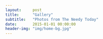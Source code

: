 ```yaml
---
layout:     post
title:      "Gallery"
subtitle:   "Photos from The Needy Today"
date:       2015-01-01 00:00:00
header-img: "img/home-bg.jpg"
---
```


<img style="display:inline-block;max-width: 350px" src="{{ site.baseurl }}/img/gallery/1a.JPG" alt="">
<img style="display:inline-block;max-width: 350px" src="{{ site.baseurl }}/img/gallery/2a.JPG" alt="">

<img style="display:inline-block;max-width: 350px" src="{{ site.baseurl }}/img/gallery/3a.JPG" alt="">
<img style="display:inline-block;max-width: 350px" src="{{ site.baseurl }}/img/gallery/4a.JPG" alt="">

<img style="display:inline-block;max-width: 350px" src="{{ site.baseurl }}/img/gallery/5a.JPG" alt="">
<img style="display:inline-block;max-width: 350px" src="{{ site.baseurl }}/img/gallery/6a.JPG" alt="">

<img style="display:inline-block;max-width: 350px" src="{{ site.baseurl }}/img/gallery/7a.JPG" alt="">
<img style="display:inline-block;max-width: 350px" src="{{ site.baseurl }}/img/gallery/8a.JPG" alt="">

<img style="display:inline-block;max-width: 350px" src="{{ site.baseurl }}/img/gallery/9a.JPG" alt="">
<img style="display:inline-block;max-width: 350px" src="{{ site.baseurl }}/img/gallery/10a.JPG" alt="">

<img style="display:inline-block;max-width: 350px" src="{{ site.baseurl }}/img/gallery/11a.JPG" alt="">
<img style="display:inline-block;max-width: 350px" src="{{ site.baseurl }}/img/gallery/12a.JPG" alt="">

<img style="display:inline-block;max-width: 350px" src="{{ site.baseurl }}/img/gallery/13a.JPG" alt="">

<img style="display:inline-block;max-width: 350px" src="{{ site.baseurl }}/img/11.jpg" alt="">
<img style="display:inline-block;max-width: 350px" src="{{ site.baseurl }}/img/12.png" alt="">
<img style="display:inline-block;max-width: 350px" src="{{ site.baseurl }}/img/13.jpg" alt="">

<img style="display:inline-block;max-width: 350px" src="{{ site.baseurl }}/img/21.jpg" alt="">
<img style="display:inline-block;max-width: 350px" src="{{ site.baseurl }}/img/22.jpg" alt="">
<img style="display:inline-block;max-width: 350px" src="{{ site.baseurl }}/img/23.jpg" alt="">

<img style="display:inline-block;max-width: 350px" src="{{ site.baseurl }}/img/31.jpg" alt="">
<img style="display:inline-block;max-width: 350px" src="{{ site.baseurl }}/img/32.jpg" alt="">
<img style="display:inline-block;max-width: 350px" src="{{ site.baseurl }}/img/33.jpg" alt="">

<img style="display:inline-block;max-width: 350px" src="{{ site.baseurl }}/img/41.jpg" alt="">
<img style="display:inline-block;max-width: 350px" src="{{ site.baseurl }}/img/42.jpg" alt="">
<img style="display:inline-block;max-width: 350px" src="{{ site.baseurl }}/img/43.jpg" alt="">

<img style="display:inline-block;max-width: 350px" src="{{ site.baseurl }}/img/gallery/slide2.jpg" alt="">
<img style="display:inline-block;max-width: 350px" src="{{ site.baseurl }}/img/gallery/slide3.jpg" alt="">

<img style="display:inline-block;max-width: 350px" src="{{ site.baseurl }}/img/gallery/1.jpg" alt="">
<img style="display:inline-block;max-width: 350px" src="{{ site.baseurl }}/img/gallery/10s.jpg" alt="">

<img style="display:inline-block;max-width: 350px" src="{{ site.baseurl }}/img/gallery/11s.jpg" alt="">
<img style="display:inline-block;max-width: 350px" src="{{ site.baseurl }}/img/gallery/12s.jpg" alt="">

<img style="display:inline-block;max-width: 350px" src="{{ site.baseurl }}/img/gallery/13s.jpg" alt="">
<img style="display:inline-block;max-width: 350px" src="{{ site.baseurl }}/img/gallery/14s.jpg" alt="">

<img style="display:inline-block;max-width: 350px" src="{{ site.baseurl }}/img/gallery/15s.jpg" alt="">
<img style="display:inline-block;max-width: 350px" src="{{ site.baseurl }}/img/gallery/16.jpg" alt="">

<img style="display:inline-block;max-width: 350px" src="{{ site.baseurl }}/img/gallery/2.jpg" alt="">
<img style="display:inline-block;max-width: 350px" src="{{ site.baseurl }}/img/gallery/4.jpg" alt="">

<img style="display:inline-block;max-width: 350px" src="{{ site.baseurl }}/img/gallery/5.jpg" alt="">
<img style="display:inline-block;max-width: 350px" src="{{ site.baseurl }}/img/gallery/51.JPG" alt="">

<img style="display:inline-block;max-width: 350px" src="{{ site.baseurl }}/img/gallery/52.JPG" alt="">
<img style="display:inline-block;max-width: 350px" src="{{ site.baseurl }}/img/gallery/53.JPG" alt="">

<img style="display:inline-block;max-width: 350px" src="{{ site.baseurl }}/img/gallery/54.JPG" alt="">
<img style="display:inline-block;max-width: 350px" src="{{ site.baseurl }}/img/gallery/55.JPG" alt="">

<img style="display:inline-block;max-width: 350px" src="{{ site.baseurl }}/img/gallery/56.JPG" alt="">
<img style="display:inline-block;max-width: 350px" src="{{ site.baseurl }}/img/gallery/57.JPG" alt="">

<img style="display:inline-block;max-width: 350px" src="{{ site.baseurl }}/img/gallery/58.JPG" alt="">
<img style="display:inline-block;max-width: 350px" src="{{ site.baseurl }}/img/gallery/59.JPG" alt="">

<img style="display:inline-block;max-width: 350px" src="{{ site.baseurl }}/img/gallery/60.JPG" alt="">
<img style="display:inline-block;max-width: 350px" src="{{ site.baseurl }}/img/gallery/61.JPG" alt="">

<img style="display:inline-block;max-width: 350px" src="{{ site.baseurl }}/img/gallery/62.JPG" alt="">
<img style="display:inline-block;max-width: 350px" src="{{ site.baseurl }}/img/gallery/7s.jpg" alt="">

<img style="display:inline-block;max-width: 350px" src="{{ site.baseurl }}/img/gallery/8s.jpg" alt="">
<img style="display:inline-block;max-width: 350px" src="{{ site.baseurl }}/img/gallery/9s.jpg" alt="">

<img style="display:inline-block;max-width: 350px" src="{{ site.baseurl }}/img/gallery/SDC18825.JPG" alt="">
<img style="display:inline-block;max-width: 350px" src="{{ site.baseurl }}/img/gallery/SDC18826.JPG" alt="">

<img style="display:inline-block;max-width: 350px" src="{{ site.baseurl }}/img/gallery/SDC18827.JPG" alt="">
<img style="display:inline-block;max-width: 350px" src="{{ site.baseurl }}/img/gallery/SDC18828.JPG" alt="">

<img style="display:inline-block;max-width: 350px" src="{{ site.baseurl }}/img/gallery/SDC18829.JPG" alt="">
<img style="display:inline-block;max-width: 350px" src="{{ site.baseurl }}/img/gallery/SDC18830.JPG" alt="">

<img style="display:inline-block;max-width: 350px" src="{{ site.baseurl }}/img/gallery/SDC18831.JPG" alt="">
<img style="display:inline-block;max-width: 350px" src="{{ site.baseurl }}/img/gallery/SDC18832.JPG" alt="">

<img style="display:inline-block;max-width: 350px" src="{{ site.baseurl }}/img/gallery/SDC18833.JPG" alt="">
<img style="display:inline-block;max-width: 350px" src="{{ site.baseurl }}/img/gallery/SDC18834.JPG" alt="">

<img style="display:inline-block;max-width: 350px" src="{{ site.baseurl }}/img/gallery/SDC18835.JPG" alt="">
<img style="display:inline-block;max-width: 350px" src="{{ site.baseurl }}/img/gallery/SDC18836.JPG" alt="">

<img style="display:inline-block;max-width: 350px" src="{{ site.baseurl }}/img/gallery/SDC18837.JPG" alt="">
<img style="display:inline-block;max-width: 350px" src="{{ site.baseurl }}/img/gallery/SDC18838.JPG" alt="">

<img style="display:inline-block;max-width: 350px" src="{{ site.baseurl }}/img/gallery/SDC18839.JPG" alt="">
<img style="display:inline-block;max-width: 350px" src="{{ site.baseurl }}/img/gallery/SDC18841.JPG" alt="">

<img style="display:inline-block;max-width: 350px" src="{{ site.baseurl }}/img/gallery/SDC18842.JPG" alt="">
<img style="display:inline-block;max-width: 350px" src="{{ site.baseurl }}/img/gallery/SDC18844.JPG" alt="">

<img style="display:inline-block;max-width: 350px" src="{{ site.baseurl }}/img/gallery/SDC18845.JPG" alt="">
<img style="display:inline-block;max-width: 350px" src="{{ site.baseurl }}/img/gallery/SDC18846.JPG" alt="">

<img style="display:inline-block;max-width: 350px" src="{{ site.baseurl }}/img/gallery/SDC18848.JPG" alt="">
<img style="display:inline-block;max-width: 350px" src="{{ site.baseurl }}/img/gallery/SDC18849.JPG" alt="">

<img style="display:inline-block;max-width: 350px" src="{{ site.baseurl }}/img/gallery/SDC18850.JPG" alt="">
<img style="display:inline-block;max-width: 350px" src="{{ site.baseurl }}/img/gallery/SDC18851.JPG" alt="">

<img style="display:inline-block;max-width: 350px" src="{{ site.baseurl }}/img/gallery/SDC18852.JPG" alt="">
<img style="display:inline-block;max-width: 350px" src="{{ site.baseurl }}/img/gallery/SDC18853.JPG" alt="">

<img style="display:inline-block;max-width: 350px" src="{{ site.baseurl }}/img/gallery/SDC18854.JPG" alt="">
<img style="display:inline-block;max-width: 350px" src="{{ site.baseurl }}/img/gallery/SDC18855.JPG" alt="">

<img style="display:inline-block;max-width: 350px" src="{{ site.baseurl }}/img/gallery/SDC18856.JPG" alt="">
<img style="display:inline-block;max-width: 350px" src="{{ site.baseurl }}/img/gallery/SDC18857.JPG" alt="">

<img style="display:inline-block;max-width: 350px" src="{{ site.baseurl }}/img/gallery/SDC18858.JPG" alt="">
